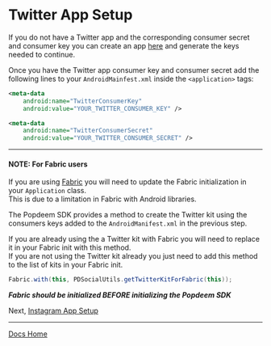 # Twitter App Setup

If you do not have a Twitter app and the corresponding consumer secret and consumer key you can create an app [here](https://apps.twitter.com/ "Twitter Apps") and generate the keys needed to continue.

Once you have the Twitter app consumer key and consumer secret add the following lines to your `AndroidMainfest.xml` inside the `<application>` tags:

```xml
<meta-data
    android:name="TwitterConsumerKey"
    android:value="YOUR_TWITTER_CONSUMER_KEY" />

<meta-data
    android:name="TwitterConsumerSecret"
    android:value="YOUR_TWITTER_CONSUMER_SECRET" />
```

---

#### NOTE: For Fabric users

If you are using [Fabric](https://get.fabric.io/ "Fabric") you will need to update the Fabric initialization in your `Application` class.      
This is due to a limitation in Fabric with Android libraries.

The Popdeem SDK provides a method to create the Twitter kit using the consumers keys added to the `AndroidManifest.xml` in the previous step.

If you are already using the a Twitter kit with Fabric you will need to replace it in your Fabric init with this method.      
If you are not using the Twitter kit already you just need to add this method to the list of kits in your Fabric init.

```java
Fabric.with(this, PDSocialUtils.getTwitterKitForFabric(this));
```

***Fabric should be initialized BEFORE initializing the Popdeem SDK***

Next, [Instagram App Setup](instagram_app_setup.md "Login Flow")

---
[Docs Home](./ "Docs Home")
